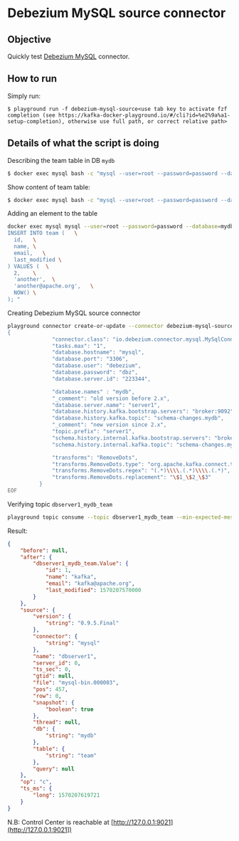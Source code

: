 # Debezium MySQL source connector



## Objective

Quickly test [Debezium MySQL](https://docs.confluent.io/current/connect/debezium-connect-mysql/index.html#debezium-mysql-source-connector) connector.




## How to run

Simply run:

```
$ playground run -f debezium-mysql-source<use tab key to activate fzf completion (see https://kafka-docker-playground.io/#/cli?id=%e2%9a%a1-setup-completion), otherwise use full path, or correct relative path>
```

## Details of what the script is doing


Describing the team table in DB `mydb`

```bash
$ docker exec mysql bash -c "mysql --user=root --password=password --database=mydb -e 'describe team'"
```

Show content of team table:

```bash
$ docker exec mysql bash -c "mysql --user=root --password=password --database=mydb -e 'select * from team'"
```

Adding an element to the table

```bash
docker exec mysql mysql --user=root --password=password --database=mydb -e "
INSERT INTO team (   \
  id,   \
  name, \
  email,   \
  last_modified \
) VALUES (  \
  2,    \
  'another',  \
  'another@apache.org',   \
  NOW() \
); "
```


Creating Debezium MySQL source connector

```bash
playground connector create-or-update --connector debezium-mysql-source << EOF
{
              "connector.class": "io.debezium.connector.mysql.MySqlConnector",
              "tasks.max": "1",
              "database.hostname": "mysql",
              "database.port": "3306",
              "database.user": "debezium",
              "database.password": "dbz",
              "database.server.id": "223344",

              "database.names" : "mydb",
              "_comment": "old version before 2.x",
              "database.server.name": "server1",
              "database.history.kafka.bootstrap.servers": "broker:9092",
              "database.history.kafka.topic": "schema-changes.mydb",
              "_comment": "new version since 2.x",
              "topic.prefix": "server1",
              "schema.history.internal.kafka.bootstrap.servers": "broker:9092",
              "schema.history.internal.kafka.topic": "schema-changes.mydb",

              "transforms": "RemoveDots",
              "transforms.RemoveDots.type": "org.apache.kafka.connect.transforms.RegexRouter",
              "transforms.RemoveDots.regex": "(.*)\\\\.(.*)\\\\.(.*)",
              "transforms.RemoveDots.replacement": "\$1_\$2_\$3"
          }
EOF
```


Verifying topic `dbserver1_mydb_team`

```bash
playground topic consume --topic dbserver1_mydb_team --min-expected-messages 2 --timeout 60
```

Result:

```json
{
    "before": null,
    "after": {
        "dbserver1_mydb_team.Value": {
            "id": 1,
            "name": "kafka",
            "email": "kafka@apache.org",
            "last_modified": 1570207570000
        }
    },
    "source": {
        "version": {
            "string": "0.9.5.Final"
        },
        "connector": {
            "string": "mysql"
        },
        "name": "dbserver1",
        "server_id": 0,
        "ts_sec": 0,
        "gtid": null,
        "file": "mysql-bin.000003",
        "pos": 457,
        "row": 0,
        "snapshot": {
            "boolean": true
        },
        "thread": null,
        "db": {
            "string": "mydb"
        },
        "table": {
            "string": "team"
        },
        "query": null
    },
    "op": "c",
    "ts_ms": {
        "long": 1570207619721
    }
}
```
N.B: Control Center is reachable at [http://127.0.0.1:9021](http://127.0.0.1:9021])
